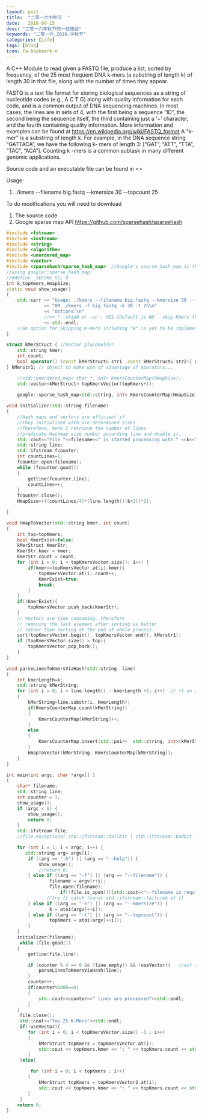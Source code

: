 ```yaml
---
layout: post
title:  "二零一六中秋节  "
date:   2016-09-15
desc: "二零一六中秋节的一些随谈"
keywords: "二零一六,2016,中秋节"
categories: [Life]
tags: [blog]
icon: fa-bookmark-o
---
```


A C++ Module to read given a FASTQ file, produce a list, sorted by frequency, of the 25 most frequent DNA k-mers (a substring of length k) of length 30 in that file, along with the number of times they appear.

FASTQ is a text file format for storing biological sequences as a string of nucleotide codes (e.g., A C T G)
along with quality information for each code, and is a common output of DNA sequencing machines. In most
cases, the lines are in sets of 4, with the first being a sequence “ID”, the second being the sequence itself,
the third containing just a ‘+’ character, and the fourth containing quality information. More information and
examples can be found at https://en.wikipedia.org/wiki/FASTQ_format
A “k- mer” is a substring of length k. For example, in the DNA sequence string “GATTACA”, we have the
following k- mers of length 3: [“GAT”, “ATT”, “TTA”, “TAC”, “ACA”]. Counting k -mers is a common subtask in
many different genomic applications.

Source code and an executable file can be found in <>

Usage: 
1. ./kmers --filename big.fastq --kmersize 30 --topcount 25

To do modifications you will need to download

1. The source code 
2. Google sparse map API <https://github.com/sparsehash/sparsehash>

``` cpp
#include <fstream>
#include <iostream>
#include <string>
#include <algorithm>
#include <unordered_map>
#include <vector>
#include <sparsehash/sparse_hash_map>  //Google's sparse_hash_map is the most memory efficient
//using google::sparse_hash_map;
//#define _SECURE_SCL 0
int k,topKmers,HmapSize;
static void show_usage()
{
    std::cerr << "Usage: ./kmers --filename big.fastq --kmersize 30 --topcount 25\n"
              << "OR ./kmers -f big.fastq -k 30 -t 25\n"
			  << "Options:\n"
              //<< "--skipN or -sn : YES (Default is NO - skip Kmers that includes N)";
              << std::endl;
	//An option for Skipping K-mers including "N" is yet to be implemented: Reason N is I guess non-bases result
}

struct kMerStruct { //Vector placeholder
	std::string kmer;
	int count;
	bool operator() (const kMerStruct& str1 ,const kMerStruct& str2){ return(str1.count>str2.count);}
} kMerstr1; // object to make use of advantage of operators...

	//std::unordered_map< char *, int> KmersCounterMap(HmapSize);          //uses too much memory
	std::vector<kMerStruct> topKmersVector(topKmers+1);
	
	google::sparse_hash_map<std::string, int> KmersCounterMap(HmapSize);   // initizalization of the hash map with pre-calculated size

void initializer(std::string filename)
{
    //Hash maps and vectors are efficient if
    //they initialized with pre-determined sizes.
    //Therefore, here I retrieve the number of lines
    //predicate Hashmap size number according line and double it.
    std::cout<<"File "<<filename<<" is started processing with " <<k<<"-mers"<<std::endl;
    std::string line;
    std::ifstream fcounter;
    int countLines=1;
    fcounter.open(filename);
    while (fcounter.good())
    {
        getline(fcounter,line);
        countLines++;
    }
    fcounter.close();
    HmapSize=(((countLines/4)*(line.length()-k+1))*2);

}

void HmapToVector(std::string kmer, int count)
{
    int top=topKmers;
    bool KmerExist=false;
    kMerStruct KmerStr;
    KmerStr.kmer = kmer;
    KmerStr.count = count;
    for (int i = 0; i < topKmersVector.size(); i++) {
        if(kmer==topKmersVector.at(i).kmer){
            topKmersVector.at(i).count++;
            KmerExist=true;
            break;
        }
    }
    if(!KmerExist){
        topKmersVector.push_back(KmerStr);
    }
    // Vectors are time consuming, therefore
    // removing the last element after sorting is better
    // rather than sorting at the end of whole process.
    sort(topKmersVector.begin(), topKmersVector.end(), kMerstr1);
    if (topKmersVector.size() > top){
        topKmersVector.pop_back();
    }
}

void parseLinesToKmersViaHash(std::string  line)
{
	int kmerLength=k;
	std::string kMerString;
	for (int i = 0; i < line.length() - kmerLength +1; i++)  // +1 on condition is neccesary
	{
		kMerString=line.substr(i, kmerLength);
		if(KmersCounterMap.count(kMerString))
		{
			KmersCounterMap[kMerString]++;
		}
		else
		{
			KmersCounterMap.insert(std::pair<  std::string, int>(kMerString, 1));
		}
		HmapToVector(kMerString, KmersCounterMap[kMerString]);
	}
}

int main(int argc, char *argv[] )
{
	char* filename;
	std::string line;
	int counter = 3;
	show_usage();
	if (argc < 6) {
        show_usage();
        return 0;
    }
	std::ifstream file;
	//file.exceptions( std::ifstream::failbit | std::ifstream::badbit );

	for (int i = 1; i < argc; i++) {
       std::string arg= argv[i];
        if ((arg == "-h") || (arg == "--help")) {
            show_usage();
            //return 0;
        } else if ((arg == "-f") || (arg == "--filename")) {
                filename = argv[++i];
                file.open(filename);
					if(!file.is_open()){std::cout<<"--filename is required" << std::endl; return 0;  }
               //try {} catch (const std::ifstream::failure& e) {}
        } else if ((arg == "-k") || (arg == "--kmersize")) {
                k = atoi(argv[++i]);
		} else if ((arg == "-t") || (arg == "--topcount")) {
                topKmers = atoi(argv[++i]);
		} 
	}
	initializer(filename);
	 while (file.good())
	{
		getline(file,line);

		if (counter % 4 == 0 && !line.empty() && !useVector){   //eof check at the end of file, do not leave the last line empty
			parseLinesToKmersViaHash(line);
		}
		counter++;
		if(counter%1000==0)
		{
			std::cout<<counter<<" lines are processed"<<std::endl;
		}
	}
	 file.close();
	 std::cout<<"Top 25 K-Mers"<<std::endl;
	 if(!useVector){
		for (int i = 0; i < topKmersVector.size() -1 ; i++)
		{
			kMerStruct topKmers = topKmersVector.at(i);
			std::cout << topKmers.kmer << ": " << topKmers.count << std::endl;
		}
	 }else{

		 for (int i = 0; i < topKmers ; i++)
		{
			kMerStruct topKmers = topKmersVector2.at(i);
			std::cout << topKmers.kmer << ": " << topKmers.count << std::endl;
		}
	 }
	return 0;
}
```
